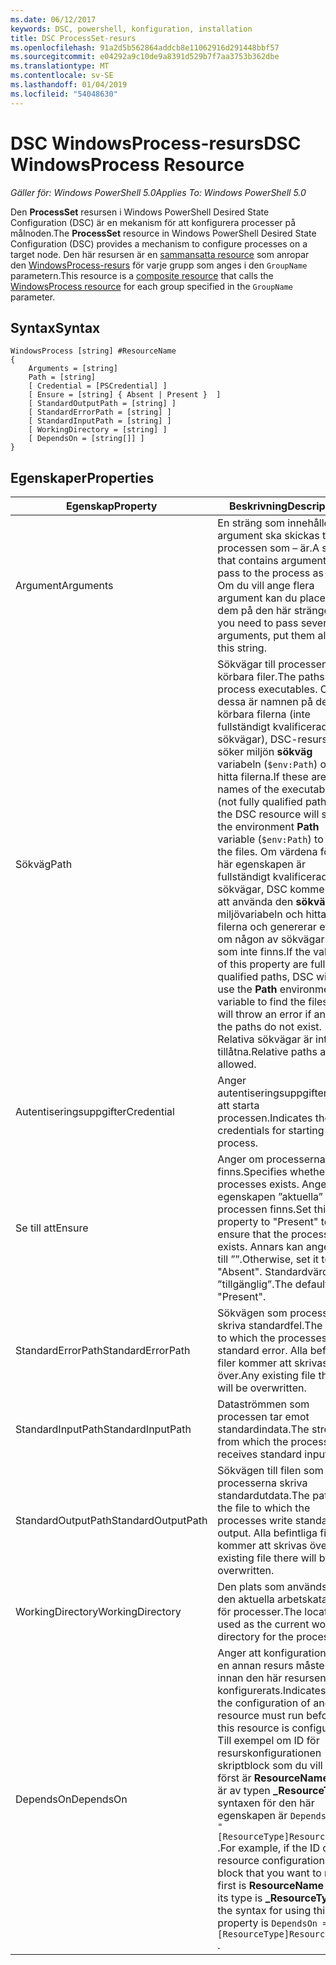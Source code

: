 ```yaml
---
ms.date: 06/12/2017
keywords: DSC, powershell, konfiguration, installation
title: DSC ProcessSet-resurs
ms.openlocfilehash: 91a2d5b562864addcb8e11062916d291448bbf57
ms.sourcegitcommit: e04292a9c10de9a8391d529b7f7aa3753b362dbe
ms.translationtype: MT
ms.contentlocale: sv-SE
ms.lasthandoff: 01/04/2019
ms.locfileid: "54048630"
---
```

# <a name="dsc-windowsprocess-resource"></a><span data-ttu-id="6c564-103">DSC WindowsProcess-resurs</span><span class="sxs-lookup"><span data-stu-id="6c564-103">DSC WindowsProcess Resource</span></span>

<span data-ttu-id="6c564-104">_Gäller för: Windows PowerShell 5.0_</span><span class="sxs-lookup"><span data-stu-id="6c564-104">_Applies To: Windows PowerShell 5.0_</span></span>

<span data-ttu-id="6c564-105">Den **ProcessSet** resursen i Windows PowerShell Desired State Configuration (DSC) är en mekanism för att konfigurera processer på målnoden.</span><span class="sxs-lookup"><span data-stu-id="6c564-105">The **ProcessSet** resource in Windows PowerShell Desired State Configuration (DSC) provides a mechanism to configure processes on a target node.</span></span> <span data-ttu-id="6c564-106">Den här resursen är en [sammansatta resource](../../../resources/authoringResourceComposite.md) som anropar den [WindowsProcess-resurs](windowsProcessResource.md) för varje grupp som anges i den `GroupName` parametern.</span><span class="sxs-lookup"><span data-stu-id="6c564-106">This resource is a [composite resource](../../../resources/authoringResourceComposite.md) that calls the [WindowsProcess resource](windowsProcessResource.md) for each group specified in the `GroupName` parameter.</span></span>

## <a name="syntax"></a><span data-ttu-id="6c564-107">Syntax</span><span class="sxs-lookup"><span data-stu-id="6c564-107">Syntax</span></span>

```
WindowsProcess [string] #ResourceName
{
    Arguments = [string]
    Path = [string]
    [ Credential = [PSCredential] ]
    [ Ensure = [string] { Absent | Present }  ]
    [ StandardOutputPath = [string] ]
    [ StandardErrorPath = [string] ]
    [ StandardInputPath = [string] ]
    [ WorkingDirectory = [string] ]
    [ DependsOn = [string[]] ]
}
```

## <a name="properties"></a><span data-ttu-id="6c564-108">Egenskaper</span><span class="sxs-lookup"><span data-stu-id="6c564-108">Properties</span></span>

| <span data-ttu-id="6c564-109">Egenskap</span><span class="sxs-lookup"><span data-stu-id="6c564-109">Property</span></span> | <span data-ttu-id="6c564-110">Beskrivning</span><span class="sxs-lookup"><span data-stu-id="6c564-110">Description</span></span> |
| --- | --- |
| <span data-ttu-id="6c564-111">Argument</span><span class="sxs-lookup"><span data-stu-id="6c564-111">Arguments</span></span>| <span data-ttu-id="6c564-112">En sträng som innehåller argument ska skickas till processen som – är.</span><span class="sxs-lookup"><span data-stu-id="6c564-112">A string that contains arguments to pass to the process as-is.</span></span> <span data-ttu-id="6c564-113">Om du vill ange flera argument kan du placera dem på den här strängen.</span><span class="sxs-lookup"><span data-stu-id="6c564-113">If you need to pass several arguments, put them all in this string.</span></span>|
| <span data-ttu-id="6c564-114">Sökväg</span><span class="sxs-lookup"><span data-stu-id="6c564-114">Path</span></span>| <span data-ttu-id="6c564-115">Sökvägar till processen körbara filer.</span><span class="sxs-lookup"><span data-stu-id="6c564-115">The paths to the process executables.</span></span> <span data-ttu-id="6c564-116">Om dessa är namnen på de körbara filerna (inte fullständigt kvalificerade sökvägar), DSC-resurs söker miljön **sökväg** variabeln (`$env:Path`) och hitta filerna.</span><span class="sxs-lookup"><span data-stu-id="6c564-116">If these are the names of the executable files (not fully qualified paths), the DSC resource will search the environment **Path** variable (`$env:Path`) to find the files.</span></span> <span data-ttu-id="6c564-117">Om värdena för den här egenskapen är fullständigt kvalificerade sökvägar, DSC kommer inte att använda den **sökväg** miljövariabeln och hitta filerna och genererar ett fel om någon av sökvägarna som inte finns.</span><span class="sxs-lookup"><span data-stu-id="6c564-117">If the values of this property are fully qualified paths, DSC will not use the **Path** environment variable to find the files, and will throw an error if any of the paths do not exist.</span></span> <span data-ttu-id="6c564-118">Relativa sökvägar är inte tillåtna.</span><span class="sxs-lookup"><span data-stu-id="6c564-118">Relative paths are not allowed.</span></span>|
| <span data-ttu-id="6c564-119">Autentiseringsuppgifter</span><span class="sxs-lookup"><span data-stu-id="6c564-119">Credential</span></span>| <span data-ttu-id="6c564-120">Anger autentiseringsuppgifterna för att starta processen.</span><span class="sxs-lookup"><span data-stu-id="6c564-120">Indicates the credentials for starting the process.</span></span>|
| <span data-ttu-id="6c564-121">Se till att</span><span class="sxs-lookup"><span data-stu-id="6c564-121">Ensure</span></span>| <span data-ttu-id="6c564-122">Anger om processerna som finns.</span><span class="sxs-lookup"><span data-stu-id="6c564-122">Specifies whether the processes exists.</span></span> <span data-ttu-id="6c564-123">Ange egenskapen ”aktuella” så att processen finns.</span><span class="sxs-lookup"><span data-stu-id="6c564-123">Set this property to "Present" to ensure that the process exists.</span></span> <span data-ttu-id="6c564-124">Annars kan ange den till ””.</span><span class="sxs-lookup"><span data-stu-id="6c564-124">Otherwise, set it to "Absent".</span></span> <span data-ttu-id="6c564-125">Standardvärdet är ”tillgänglig”.</span><span class="sxs-lookup"><span data-stu-id="6c564-125">The default is "Present".</span></span>|
| <span data-ttu-id="6c564-126">StandardErrorPath</span><span class="sxs-lookup"><span data-stu-id="6c564-126">StandardErrorPath</span></span>| <span data-ttu-id="6c564-127">Sökvägen som processerna skriva standardfel.</span><span class="sxs-lookup"><span data-stu-id="6c564-127">The path to which the processes write standard error.</span></span> <span data-ttu-id="6c564-128">Alla befintliga filer kommer att skrivas över.</span><span class="sxs-lookup"><span data-stu-id="6c564-128">Any existing file there will be overwritten.</span></span>|
| <span data-ttu-id="6c564-129">StandardInputPath</span><span class="sxs-lookup"><span data-stu-id="6c564-129">StandardInputPath</span></span>| <span data-ttu-id="6c564-130">Dataströmmen som processen tar emot standardindata.</span><span class="sxs-lookup"><span data-stu-id="6c564-130">The stream from which the process receives standard input.</span></span>|
| <span data-ttu-id="6c564-131">StandardOutputPath</span><span class="sxs-lookup"><span data-stu-id="6c564-131">StandardOutputPath</span></span>| <span data-ttu-id="6c564-132">Sökvägen till filen som processerna skriva standardutdata.</span><span class="sxs-lookup"><span data-stu-id="6c564-132">The path of the file to which the processes write standard output.</span></span> <span data-ttu-id="6c564-133">Alla befintliga filer kommer att skrivas över.</span><span class="sxs-lookup"><span data-stu-id="6c564-133">Any existing file there will be overwritten.</span></span>|
| <span data-ttu-id="6c564-134">WorkingDirectory</span><span class="sxs-lookup"><span data-stu-id="6c564-134">WorkingDirectory</span></span>| <span data-ttu-id="6c564-135">Den plats som används som den aktuella arbetskatalogen för processer.</span><span class="sxs-lookup"><span data-stu-id="6c564-135">The location used as the current working directory for the processes.</span></span>|
| <span data-ttu-id="6c564-136">DependsOn</span><span class="sxs-lookup"><span data-stu-id="6c564-136">DependsOn</span></span> | <span data-ttu-id="6c564-137">Anger att konfigurationen av en annan resurs måste köras innan den här resursen har konfigurerats.</span><span class="sxs-lookup"><span data-stu-id="6c564-137">Indicates that the configuration of another resource must run before this resource is configured.</span></span> <span data-ttu-id="6c564-138">Till exempel om ID för resurskonfigurationen skriptblock som du vill köra först är **ResourceName** och är av typen **_ResourceType**, syntaxen för den här egenskapen är `DependsOn = "[ResourceType]ResourceName"` .</span><span class="sxs-lookup"><span data-stu-id="6c564-138">For example, if the ID of the resource configuration script block that you want to run first is **ResourceName** and its type is **_ResourceType**, the syntax for using this property is `DependsOn = "[ResourceType]ResourceName"` .</span></span>|
